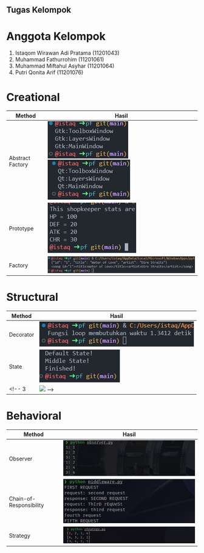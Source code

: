 ## Tugas Kelompok

# Anggota Kelompok
1. Istaqom Wirawan Adi Pratama (11201043)
2. Muhammad Fathurrohim (11201061)
3. Muhammad Miftahul Asyhar (11201064)
4. Putri Qonita Arif (11201076)

# Creational
Method | Hasil
------|------
Abstract Factory     | <img src="img/abs-1.png"/><img src="img/abs-2.png"/>
Prototype     | <img src="img/proto.png"/>
Factory     | <img src="img/fact.png"/>

# Structural
Method | Hasil
------|------
Decorator     | <img src="img/deco.png"/>
State     | <img src="img/state.png"/>
<!-- 3     | <img src="img/3.png"/> -->

# Behavioral
Method | Hasil
------|------
Observer     | <img src="img/obs.png"/>
Chain-of-Responsibility     | <img src="img/cor.png"/>
Strategy     | <img src="img/strat.png"/>